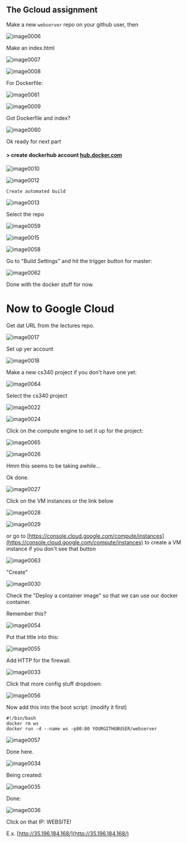 ## The Gcloud assignment

Make a new `webserver` repo on your github user, then

![image0006](images/image0006.png)

Make an index.html

![image0007](images/image0007.png)

![image0008](images/image0008.png)

For Dockerfile:

![image0061](images/image0061.png)

![image0009](images/image0009.png)

Got Dockerfile and index?

![image0060](images/image0060.png)

Ok ready for next part

#### > create dockerhub account [hub.docker.com](http://hub.docker.com)

![image0010](images/image0010.png)

![image0012](images/image0012.png)

`Create automated build`

![image0013](images/image0013.png)

Select the repo

![image0059](images/image0059.png)

![image0015](images/image0015.png)

![image0058](images/image0058.png)

Go to "Build Settings" and hit the trigger button for master:

![image0062](images/image0062.png)

Done with the docker stuff for now.

# Now to Google Cloud

Get dat URL from the lectures repo.

![image0017](images/image0017.png)

Set up yer account

![image0018](images/image0018.png)

Make a new cs340 project if you don't have one yet:

![image0064](images/image0064.png)

Select the cs340 project

![image0022](images/image0022.png)

![image0024](images/image0024.png)

Click on the compute engine to set it up for the project:

![image0065](images/image0065.png)

![image0026](images/image0026.png)

Hmm this seems to be taking awhile...

Ok done.

![image0027](images/image0027.png)

Click on the VM instances or the link below

![image0028](images/image0028.png)

![image0029](images/image0029.png)

or go to [https://console.cloud.google.com/compute/instances](https://console.cloud.google.com/compute/instances) to create a VM instance if you don't see that button

![image0063](images/image0063.png)

"Create"

![image0030](images/image0030.png)

Check the "Deploy a container image" so that we can use our docker container.

Remember this?

![image0054](images/image0054.png)

Put that title into this:

![image0055](images/image0055.png)

Add HTTP for the firewall:

![image0033](images/image0033.png)

Click that more config stuff dropdown:

![image0056](images/image0056.png)

Now add this into the boot script: (modify it first)

```
#!/bin/bash
docker rm ws
docker run -d --name ws -p80:80 YOURGITHUBUSER/webserver
```

![image0057](images/image0057.png)

Done here.

![image0034](images/image0034.png)

Being created:

![image0035](images/image0035.png)

Done:

![image0036](images/image0036.png)

Click on that IP: WEBSITE!

E.x. [http://35.196.184.168/](http://35.196.184.168/)
